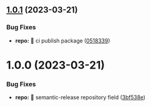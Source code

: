 ## [1.0.1](https://github.com/akhenda/yc-node-ts/compare/v1.0.0...v1.0.1) (2023-03-21)

### Bug Fixes

- **repo:** 🐛 ci publish package
  ([0518339](https://github.com/akhenda/yc-node-ts/commit/051833958836fbd7005037ad9c19916b128f3958))

# 1.0.0 (2023-03-21)

### Bug Fixes

- **repo:** 🐛 semantic-release repository field
  ([3bf538e](https://github.com/akhenda/yc-node-ts/commit/3bf538e70d92ee386deb1c69d2eb8f7a0611aacb))
